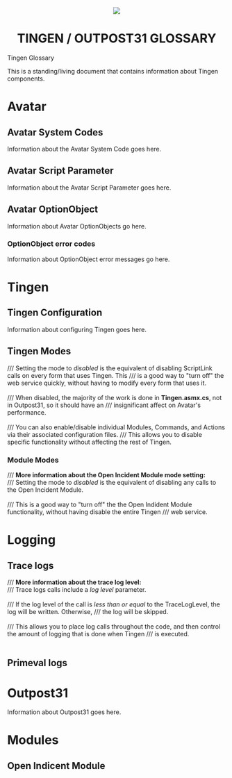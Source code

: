 <!--

This is a standing document that is referenced in the source code for Tingen, Tingen_development, and Outpost31.

Entries in this document should follow this format:

# Main header - generally not referenced in source code

%Description%

## Sub-entry level 1 - always referenced in source code

### Sub-entry level 2 - not referenced in source code

#### Sub-entry level 3 - not referenced in source code

Only the `#` entry is referenced in the source code, and should remain static (so name it correctly the first time!).

The %Description% should give a good overview, and explain why the user should be looking at sub entries.

---

Source code should contain the following XML comments:

- More information about <see href="github.com/spectrum-health-systems/Tingen-Documentation/blob/main/Glossary.md#avatar-optionobject">here</see>.

<paramref name="ReturnOptionObject"/>

See <see cref="GetVersion()"/> to add doubles.

<seealso cref="GetVersion()"/>

<i>Module</i>

<see cref="member"/>
<see cref="member">Link text</see>
<see href="link">Link Text</see>

<see langword="keyword"/>

<seealso cref="member"/>
<seealso href="link">Link Text</seealso>

-->

<div align="center">

  <img src="TingenDocumentation_small.png"> 

  <br>

  <h1>
    TINGEN / OUTPOST31 GLOSSARY
  </h1>

</div>

Tingen Glossary

This is a standing/living document that contains information about Tingen components.

# Avatar

## Avatar System Codes

Information about the Avatar System Code goes here.

## Avatar Script Parameter

Information about the Avatar Script Parameter goes here.

## Avatar OptionObject

Information about Avatar OptionObjects go here.

### OptionObject error codes

Information about OptionObject error messages go here.

# Tingen

## Tingen Configuration

Information about configuring Tingen goes here.

## Tingen Modes
///   Setting the mode to <i>disabled</i> is the equivalent of disabling ScriptLink calls on every form that uses Tingen. This
///   is a good way to "turn off" the web service quickly, without having to modify every form that uses it.<br/><br/>
///   When disabled, the majority of the work is done in <b>Tingen.asmx.cs</b>, not in Outpost31, so it should have an
///   insignificant affect on Avatar's performance.<br/><br/>
///   You can also enable/disable individual Modules, Commands, and Actions via their associated configuration files.
///   This allows you to disable specific functionality without affecting the rest of Tingen.

### Module Modes
///   <b>More information about the Open Incident Module mode setting:</b><br/>
///   Setting the mode to <i>disabled</i> is the equivalent of disabling any calls to the Open Incident Module.<br/><br/>
///   This is a good  way to "turn off" the the Open Indident Module functionality, without having disable the entire Tingen
///   web service.


# Logging

## Trace logs

///   <b>More information about the trace log level:</b><br/>
///   Trace logs calls include a <i>log level</i> parameter.<br/><br/>
///   If the log level of the call is <i>less than or equal</i> to the TraceLogLevel, the log will be written. Otherwise,
///   the log will be skipped.<br/><br/>
///   This allows you to place log calls throughout the code, and then control the amount of logging that is done when Tingen
///   is executed.<br/><br/>

## Primeval logs


# Outpost31

Information about Outpost31 goes here.


# Modules

## Open Indicent Module